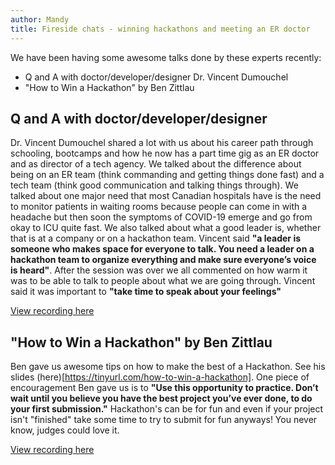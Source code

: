 ```yaml
---
author: Mandy
title: Fireside chats - winning hackathons and meeting an ER doctor
---
```


We have been having some awesome talks done by these experts recently:
* Q and A with doctor/developer/designer Dr. Vincent Dumouchel
* "How to Win a Hackathon" by Ben Zittlau

## Q and A with doctor/developer/designer
Dr. Vincent Dumouchel shared a lot with us about his career path through schooling, bootcamps and how he now has a part time gig as an ER doctor and as director of a tech agency. We talked about the difference about being on an ER team (think commanding and getting things done fast) and a tech team (think good communication and talking things through). We talked about one major need that most Canadian hospitals have is the need to monitor patients in waiting rooms because people can come in with a headache but then soon the symptoms of COVID-19 emerge and go from okay to ICU quite fast. We also talked about what a good leader is, whether that is at a company or on a hackathon team. Vincent said **"a leader is someone who makes space for everyone to talk. You need a leader on a hackathon team to organize everything and make sure everyone’s voice is heard"**. After the session was over we all commented on how warm it was to be able to talk to people about what we are going through. Vincent said it was important to **"take time to speak about your feelings"**

[View recording here](https://drive.google.com/file/d/1d9DqFb6jf-LSQS3wMJIVzVOHmDICsI9d/view?usp=sharing)

## "How to Win a Hackathon" by Ben Zittlau
Ben gave us awesome tips on how to make the best of a Hackathon. See his slides (here)[https://tinyurl.com/how-to-win-a-hackathon]. One piece of encouragement Ben gave us is to **"Use this opportunity to practice.  Don’t wait until you believe you have the best project you’ve ever done, to do your first submission."** Hackathon's can be for fun and even if your project isn't "finished" take some time to try to submit for fun anyways! You never know, judges could love it.

[View recording here](https://drive.google.com/file/d/10dwmVjikk5xBmI_E7R_GR5DwQLcpYgST/view?usp=sharing)

